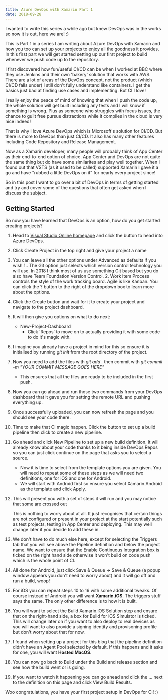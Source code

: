 ```yaml
--- 
title: Azure DevOps with Xamarin Part 1
date: 2018-09-28
---
```


I wanted to write this series a while ago but knew DevOps was in the works so now it is out, here we are! :)

This is Part 1 in a series I am writing about Azure DevOps with Xamarin and how you too can set up your projects to enjoy all the goodness it provides. In this first part we will get started setting up our first project to build whenever we push code up to the repository.

I first discovered how fun/useful CI/CD can be when I worked at BBC where they use Jenkins and their own 'bakery' solution that works with AWS. There are a lot of areas of the DevOps concept, not the product (which CI/CD falls under) I still don't fully understand like containers. I get the basics just bad at finding use cases and implementing. But CI I love!

I really enjoy the peace of mind of knowing that when I push the code up, the whole solution will get built including any tests and I will know if something is wrong. Plus as someone who struggles with focus issues, the chance to guilt free pursue distractions while it compiles in the cloud is very nice indeed!

That is why I love Azure DevOps which is Microsoft's solution for CI/CD. But there is more to DevOps than just CI/CD. It also has many other features including Code Repository and Release Management.

Now as a Xamarin developer, many people will probably think of App Center as their end-to-end option of choice. App Center and DevOps are not quite the same thing but do have some similarites and play well together. When I found out that VSTS (as it used to be called) supported Xamarin I gave it a go and have "rubbed a little DevOps on it" for nearly every project since!

So in this post I want to go over a bit of DevOps in terms of getting started and try and cover some of the questions that often get asked when I discuss the subject.

## Getting Started

So now you have learned that DevOps is an option, how do you get started creating projects?

1. Head to [Visual Studio Online homepage](https://lucecarter.co.uk/visual-studio-team-services-with-xamarin/visualstudio.com) and click the button to head into Azure DevOps.

2. Click Create Project in the top right and give your project a name

3. You can leave all the other options under Advanced as defaults if you wish
    1.. The Git option just selects which version control technology you will use. In 2018 I think most of us use something Git based but you do also have Team Foundation Version Control.
    2. Work Item Process controls the style of the work tracking board. Agile is like Kanban. You can click the ? button to the right of the dropdown box to learn more about the options.

4. Click the Create button and wait for it to create your project and navigate to the project dashboard.

5. It will then give you options on what to do next:
    - New-Project-Dashboard
        - Click 'Repos' to move on to actually providing it with some code to do it's magic with.

6. I imagine you already have a project in mind for this so ensure it is initialised by running *git init* from the root directory of the project.

7. Now you need to add the files with *git add .* then commit with *git commit -m "YOUR COMMIT MESSAGE GOES HERE"*
    - This ensures that all the files are ready to be included in the first push.

8. Now you can go ahead and run those two commands from your DevOps dashboard that it gave you for setting the remote URL and pushing everything up.

9. Once successfully uploaded, you can now refresh the page and you should see your code there.

10. Time to make that CI magic happen. Click the button to set up a build pipeline then click to create a new pipeline.

11. Go ahead and click New Pipeline to set up a new build definition. It will already know about your code thanks to it being inside DevOps Repos so you can just click continue on the page that asks you to select a source.
    - Now it is time to select from the template options you are given. You will need to repeat some of these steps as we will need two definitions, one for iOS and one for Android.
    - We will start with Android first so ensure you select Xamarin.Android as the template and click Apply.
12. This will present you with a set of steps it will run and you may notice that some are crossed out

    This is nothing to worry about at all. It just recognises that certain things are not configured or present in your project at the start potentially such as test projects, testing in App Center and deploying. This may well change later if you decide to add these in.


13. We don't have to do much else here, except for selecting the Triggers tab that you will see above the Pipeline definition and below the project name. We want to ensure that the Enable Continuous Integration box is ticked on the right hand side otherwise it won't build on code push which is the whole point of CI.

14. All done for Android, just click Save & Queue -> Save & Queue (a popup window appears you don't need to worry about) and it will go off and run a build, woop!

15. For iOS you can repeat steps 10 to 16 with some additional tweaks. Of course instead of Android you will want **Xamarin.iOS**. The triggers stuff says the same. The only other difference is to how it is built.

16. You will want to select the Build Xamarin.iOS Solution step and ensure that on the right-hand side, a box for Build for iOS Simulator is ticked. This will change later on if you want to also deploy to real devices as you will want to also provide a signing identity and provisoning profile but don't worry about that for now.


17. I found when setting up a project for this blog that the pipeline definition didn't have an Agent Pool selected by default. If this happens and it asks for one, you will want **Hosted MacOS**.

18. You can now go back to Build under the Build and release section and see how the build went or is going.

19. If you want to watch it happening you can go ahead and click the ... next to the definition on this page and click View Build Results.

Woo congratulations, you have your first project setup in DevOps for CI! :)